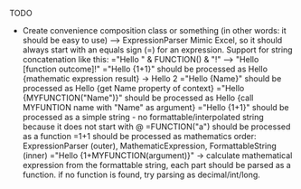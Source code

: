TODO

- Create convenience composition class or something (in other words: it should be easy to use) --> ExpressionParser
  Mimic Excel, so it should always start with an equals sign (=) for an expression.
  Support for string concatenation like this: ="Hello " & FUNCTION() & "!" --> "Hello [function outcome]!"
  ="Hello {1+1}" should be processed as Hello {mathematic expression result} -> Hello 2
  ="Hello {Name}" should be processed as Hello {get Name property of context}
  ="Hello {MYFUNCTION("Name")}" should be processed as Hello {call MYFUNTION name with "Name" as argument}
  ="Hello {1+1}" should be processed as a simple string - no formattable/interpolated string because it does not start with @
  =FUNCTION(\"a\") should be processed as a function
  =1+1 should be processed as mathematics
  order: ExpressionParser (outer), MathematicExpression, FormattableString (inner)
  ="Hello {1+MYFUNCTION(argument)}" -> calculate mathematical expression from the formattable string, each part should be parsed as a function. if no function is found, try parsing as decimal/int/long.